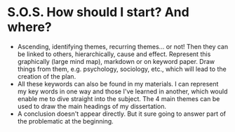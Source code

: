 # S.O.S. How should I start? And where?

- Ascending, identifying themes, recurring themes... or not! Then they can be linked to others, hierarchically, cause and effect.
  Represent this graphically (large mind map), markdown or on keyword paper.
  Draw things from them, e.g. psychology, sociology, etc., which will lead to the creation of the plan.
- All these keywords can also be found in my materials. I can represent my key words in one way and those I've learned in another, which would enable me to dive straight into the subject. The 4 main themes can be used to draw the main headings of my dissertation.
- A conclusion doesn't appear directly. But it sure going to answer part of the problematic at the beginning.